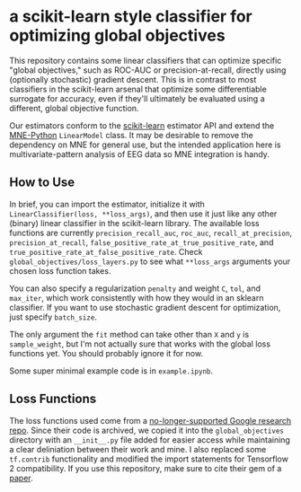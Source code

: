 # a scikit-learn style classifier for optimizing global objectives

This repository contains some linear classifiers that can optimize specific "global objectives," such as ROC-AUC or precision-at-recall, directly using (optionally stochastic) gradient descent. This is in contrast to most classifiers in the scikit-learn arsenal that optimize some differentiable surrogate for accuracy, even if they'll ultimately be evaluated using a different, global objective function. 

Our estimators conform to the [scikit-learn](https://scikit-learn.org/stable/) estimator API and extend the [MNE-Python](https://mne.tools/stable/index.html) `LinearModel` class. It may be desirable to remove the dependency on MNE for general use, but the intended application here is multivariate-pattern analysis of EEG data so MNE integration is handy.

## How to Use

In brief, you can import the estimator, initialize it with `LinearClassifier(loss, **loss_args)`, and then use it just like any other (binary) linear classifier in the scikit-learn library. The available loss functions are currently `precision_recall_auc`, `roc_auc`, `recall_at_precision`, `precision_at_recall`, `false_positive_rate_at_true_positive_rate`, and `true_positive_rate_at_false_positive_rate`. Check `global_objectives/loss_layers.py` to see what `**loss_args` arguments your chosen loss function takes.

You can also specify a regularization `penalty` and weight `C`, `tol`, and `max_iter`, which work consistently with how they would in an sklearn classifier. If you want to use stochastic gradient descent for optimization, just specify `batch_size`.

The only argument the `fit` method can take other than `X` and `y` is `sample_weight`, but I'm not actually sure that works with the global loss functions yet. You should probably ignore it for now. 

Some super minimal example code is in `example.ipynb`.

## Loss Functions

The loss functions used come from a [no-longer-supported Google research repo](https://github.com/tensorflow/models/tree/archive/research/global_objectives). Since their code is archived, we copied it into the `global_objectives` directory with an `__init__.py` file added for easier access while maintaining a clear deliniation between their work and mine. I also replaced some `tf.contrib` functionality and modified the import statements for Tensorflow 2 compatibility. If you use this repository, make sure to cite their gem of a [paper](https://arxiv.org/abs/1608.04802).